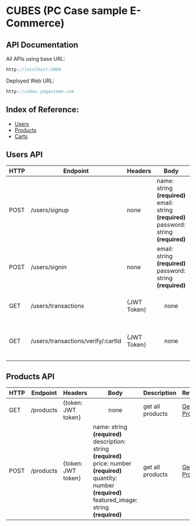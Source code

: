 # CUBES (PC Case sample E-Commerce)

## API Documentation

All APIs using base URL:
```javascript
http://localhost:3000
```

Deployed Web URL:
```javascript
http://cubes.yogautomo.com
```

## Index of Reference:
* [Users]()
* [Products]()
* [Carts]()

## Users API
|  HTTP  | Endpoint | Headers | Body | Description | Reference |
|---|---|---|:-:|---|---|
| POST | /users/signup | none | <div style="text-align: left">name: string <b>(required)</b><br>email: string <b>(required)</b><br>password: string <b>(required)</b></div> | Register new user |[SignUp]()|
| POST | /users/signin | none | <div style="text-align: left">email: string <b>(required)</b><br>password: string <b>(required)</b></div> | Login user |[SignIn]()|
| GET | /users/transactions | {JWT Token} | none | get authenticated user transactions |[Get User Transactions]()|
| GET | /users/transactions/verify/:cartId | {JWT Token} | none | verify authenticated user transactions arrival |[Verify User Transactions Arrival]()|

## Products API
|  HTTP  | Endpoint | Headers | Body | Description | Reference |
|---|---|---|:-:|---|---|
| GET | /products | {token: JWT token} | none | get all products |[Get All Products]()|
| POST | /products | {token: JWT token} | <div style="text-align: left">name: string <b>(required)</b><br>description: string <b>(required)</b><br>price: number <b>(required)</b><br>quantity: number <b>(required)</b><br>featured_image: string <b>(required)</b></div> | get all products |[Get All Products]()|